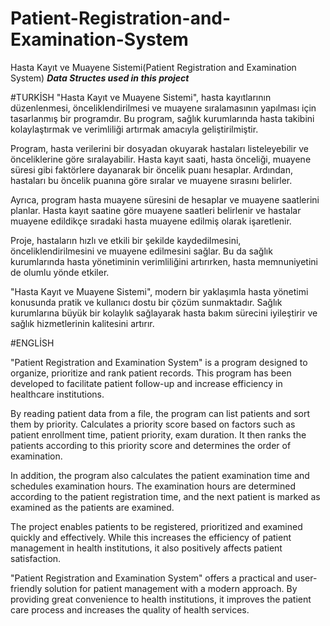 # Patient-Registration-and-Examination-System
Hasta Kayıt ve Muayene Sistemi(Patient Registration and Examination System)
***Data Structes used in this project***

#TURKİSH
"Hasta Kayıt ve Muayene Sistemi", hasta kayıtlarının düzenlenmesi, önceliklendirilmesi ve muayene sıralamasının yapılması için tasarlanmış bir programdır. Bu program, sağlık kurumlarında hasta takibini kolaylaştırmak ve verimliliği artırmak amacıyla geliştirilmiştir.

Program, hasta verilerini bir dosyadan okuyarak hastaları listeleyebilir ve önceliklerine göre sıralayabilir. Hasta kayıt saati, hasta önceliği, muayene süresi gibi faktörlere dayanarak bir öncelik puanı hesaplar. Ardından, hastaları bu öncelik puanına göre sıralar ve muayene sırasını belirler.

Ayrıca, program hasta muayene süresini de hesaplar ve muayene saatlerini planlar. Hasta kayıt saatine göre muayene saatleri belirlenir ve hastalar muayene edildikçe sıradaki hasta muayene edilmiş olarak işaretlenir.

Proje, hastaların hızlı ve etkili bir şekilde kaydedilmesini, önceliklendirilmesini ve muayene edilmesini sağlar. Bu da sağlık kurumlarında hasta yönetiminin verimliliğini artırırken, hasta memnuniyetini de olumlu yönde etkiler.

"Hasta Kayıt ve Muayene Sistemi", modern bir yaklaşımla hasta yönetimi konusunda pratik ve kullanıcı dostu bir çözüm sunmaktadır. Sağlık kurumlarına büyük bir kolaylık sağlayarak hasta bakım sürecini iyileştirir ve sağlık hizmetlerinin kalitesini artırır.

#ENGLİSH

"Patient Registration and Examination System" is a program designed to organize, prioritize and rank patient records. This program has been developed to facilitate patient follow-up and increase efficiency in healthcare institutions.

By reading patient data from a file, the program can list patients and sort them by priority. Calculates a priority score based on factors such as patient enrollment time, patient priority, exam duration. It then ranks the patients according to this priority score and determines the order of examination.

In addition, the program also calculates the patient examination time and schedules examination hours. The examination hours are determined according to the patient registration time, and the next patient is marked as examined as the patients are examined.

The project enables patients to be registered, prioritized and examined quickly and effectively. While this increases the efficiency of patient management in health institutions, it also positively affects patient satisfaction.

"Patient Registration and Examination System" offers a practical and user-friendly solution for patient management with a modern approach. By providing great convenience to health institutions, it improves the patient care process and increases the quality of health services.
